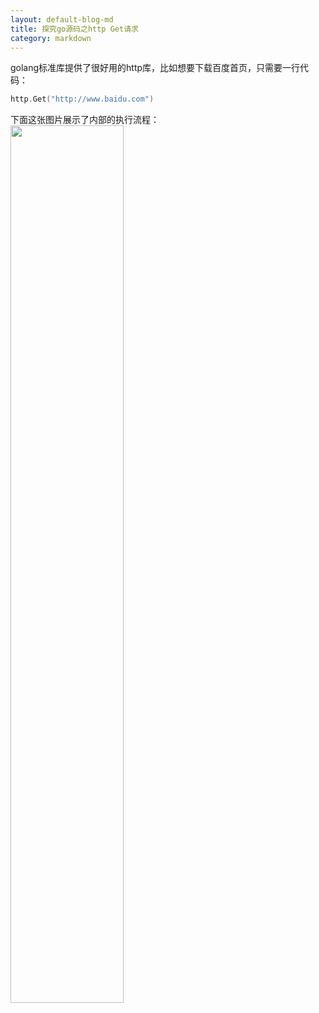 ```yaml
---
layout: default-blog-md
title: 探究go源码之http Get请求
category: markdown
---
```


golang标准库提供了很好用的http库，比如想要下载百度首页，只需要一行代码：    
```go
http.Get("http://www.baidu.com")
```
下面这张图片展示了内部的执行流程：  
<img src="{{ site.baseurl }}/static/image/2018-11-17/go-http-get.png" width="60%" height="auto">    
